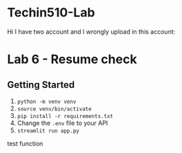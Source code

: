 # Techin510-Lab

Hi I have two account and I wrongly upload in this account:
# Lab 6 - Resume check

## Getting Started

1. `python -m venv venv`
1. `source venv/bin/activate`
1. `pip install -r requirements.txt`
1. Change the `.env` file to your API
1. `streamlit run app.py`

test function